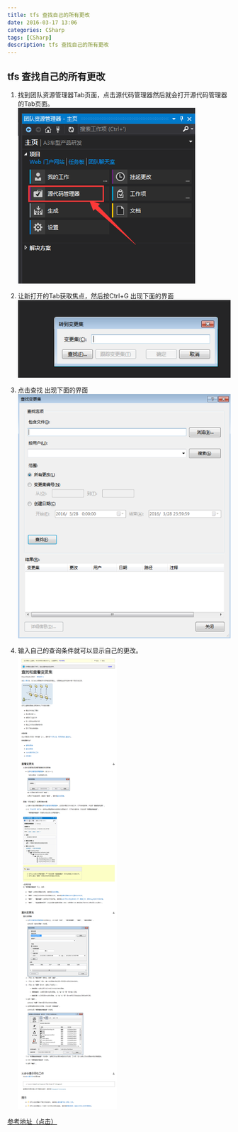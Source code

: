 ```yaml
---
title: tfs 查找自己的所有更改
date: 2016-03-17 13:06
categories: CSharp
tags: [CSharp]
description: tfs 查找自己的所有更改 
---
```

## tfs 查找自己的所有更改
 1. 找到团队资源管理器Tab页面，点击源代码管理器然后就会打开源代码管理器的Tab页面。
![](images/20160331-TFSfindchange/img1.png)

 2. 让新打开的Tab获取焦点，然后按Ctrl+G 出现下面的界面
![](images/20160331-TFSfindchange/img2.png)
 3. 点击查找 出现下面的界面
![](images/20160331-TFSfindchange/img3.png)
 4. 输入自己的查询条件就可以显示自己的更改。
 ![](images/20160331-TFSfindchange/img4.png)

[参考地址（点击）](https://msdn.microsoft.com/zh-cn/library/ms181408.aspx)